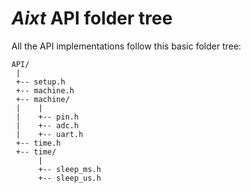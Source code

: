 # **_Aixt_** API folder tree
All the API implementations follow this basic folder tree:

```
API/
 |
 +-- setup.h
 +-- machine.h
 +-- machine/
 |    |
 |    +-- pin.h
 |    +-- adc.h
 |    +-- uart.h
 +-- time.h
 +-- time/
      |
      +-- sleep_ms.h
      +-- sleep_us.h
```